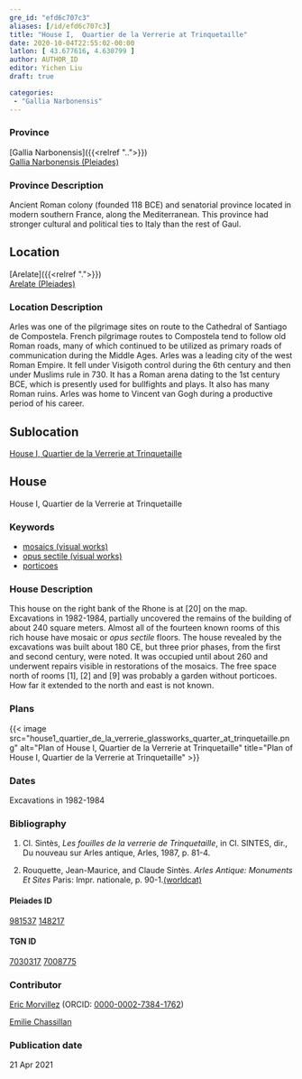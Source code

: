 ```yaml
---
gre_id: "efd6c707c3"
aliases: [/id/efd6c707c3]
title: "House I,  Quartier de la Verrerie at Trinquetaille"
date: 2020-10-04T22:55:02-00:00
latlon: [ 43.677616, 4.630799 ]
author: AUTHOR_ID
editor: Yichen Liu
draft: true

categories:
 - "Gallia Narbonensis"
---
```


### Province

[Gallia Narbonensis]({{<relref "..">}}) \
[Gallia Narbonensis (Pleiades)](https://pleiades.stoa.org/places/981537)

### Province Description

Ancient Roman colony (founded 118 BCE) and senatorial province located in modern southern France, along the Mediterranean. This province had stronger cultural and political ties to Italy than the rest of Gaul.


## Location


[Arelate]({{<relref ".">}}) \
[Arelate (Pleiades)](https://pleiades.stoa.org/places/148217)

### Location Description

Arles was one of the pilgrimage sites on route to the Cathedral of Santiago de Compostela. French pilgrimage routes to Compostela tend to follow old Roman roads, many of which continued to be utilized as primary roads of communication during the Middle Ages. Arles was a leading city of the west Roman Empire. It fell under Visigoth control during the 6th century and then under Muslims rule in 730. It has a Roman arena dating to the 1st century BCE, which is presently used for bullfights and plays. It also has many Roman ruins. Arles was home to Vincent van Gogh during a productive period of his career.



## Sublocation

[House I,  Quartier de la Verrerie at Trinquetaille](#)

<!--### Sublocation Description-->

<!-- DESCRIPTION -->

## House


House I, Quartier de la Verrerie at Trinquetaille


### Keywords

- [mosaics (visual works)](http://vocab.getty.edu/page/aat/300015342)
- [opus sectile (visual works)](http://vocab.getty.edu/page/aat/300254462)
- [porticoes](http://vocab.getty.edu/page/aat/300004145)



### House Description

This house on the right bank of the Rhone is at [20] on the map.  Excavations in 1982-1984, partially uncovered the remains of the building of about 240 square meters. Almost all of the fourteen known rooms of this rich house have mosaic or *opus sectile* floors. The house revealed by the excavations was built about 180 CE, but three prior phases, from the first and second century, were noted. It was occupied until about 260 and underwent repairs visible in restorations of the mosaics.
The free space north of rooms [1], [2] and [9] was probably a garden without porticoes. How far it extended to the north and east is not known.



### Plans

{{< image src="house1_quartier_de_la_verrerie_glassworks_quarter_at_trinquetaille.png" alt="Plan of House I, Quartier de la Verrerie at Trinquetaille" title="Plan of House I, Quartier de la Verrerie at Trinquetaille" >}}


### Dates

Excavations in 1982-1984

### Bibliography

1. Cl. Sintès, *Les fouilles de la verrerie de Trinquetaille*, in Cl. SINTES, dir., Du nouveau sur Arles antique, Arles, 1987, p. 81-4. 

2. Rouquette, Jean-Maurice, and Claude Sintès. *Arles Antique: Monuments Et Sites* Paris: Impr. nationale, p. 90-1.[(worldcat)](http://www.worldcat.org/oclc/22813475)



#### Pleiades ID

[981537](https://pleiades.stoa.org/places/981537)
[148217](https://pleiades.stoa.org/places/148217)

#### TGN ID

[7030317](http://vocab.getty.edu/page/tgn/7030317)
[7008775](http://vocab.getty.edu/page/tgn/7008775)

### Contributor

[Eric Morvillez](link) (ORCID: [0000-0002-7384-1762](https://orcid.org/0000-0002-7384-1762))

[Emilie Chassillan](link)
### Publication date


21 Apr 2021

<!--### Related articles-->

<!-- Links to other related articles. Leave blank for now -->